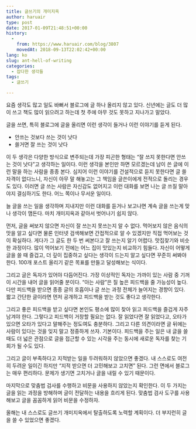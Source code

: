 ```yaml
---
title: 글쓰기의 개미지옥
author: haruair
type: post
date: 2017-01-09T21:48:51+00:00
history:
  - 
    from: https://www.haruair.com/blog/3807
    movedAt: 2018-09-13T22:02:42+00:00
lang: ko
slug: ant-hell-of-writing
categories:
  - 잡다한 생각들
tags:
  - 글쓰기

---
```

요즘 생각도 많고 일도 바뻐서 블로그에 글 하나 올리지 않고 있다. 신년에는 글도 더 많이 쓰고 책도 많이 읽으려고 하는데 첫 주에 아무 것도 못하고 지나가고 말았다.

글을 쓰면, 특히 블로그에 글을 올리면 이런 생각이 들거나 이런 이야기를 듣게 된다.

  * 안쓰는 것보다 쓰는 것이 낫다
  * 쓸거면 잘 쓰는 것이 낫다

이 두 생각은 다양한 방식으로 변주되는데 가장 피곤한 형태는 &#8220;잘 쓰지 못한다면 안쓰는 것이 낫다&#8221;고 생각하는 일이다. 이런 생각을 본인만 하면 모르겠는데 남이 쓴 글에 이런 말을 하는 사람을 종종 본다. 심지어 이런 이야기를 건설적으로 듣지 못한다면 글 쓸 자격이 없다느니, 자신이 아무 말 해놓고는 그 책임을 글쓴이에게 전적으로 돌리는 경우도 있다. 이러면 글 쓰는 사람은 자신감도 없어지고 이런 대화를 보면 나는 글 쓰질 말아야지 결심하기도 한다. 어느 쪽이나 무서운 일이다.

늘 글을 쓰는 일을 생각하며 지내지만 이런 대화를 듣거나 보고나면 계속 글을 쓰는게 맞나 생각이 맴돈다. 마치 개미지옥과 같아서 벗어나기 쉽지 않다.

먼저, 글을 써보지 않으면 자신이 잘 쓰는지 못쓰는지 알 수 없다. 먹어보지 않은 음식의 맛을 알고 싶다면 물론 인터넷 검색해보면 간접적으로 알 수 있겠지만 직접 먹어보는 것이 확실하다. 게다가 그 글도 한 두 번 써본다고 잘 쓰는지 알기 어렵다. 맛집찾기와 비슷한 과정이다. 많이 먹어보기 전에는 어느 집이 맛있는지 비교하기 힘들다. 자신이 어떻게 글을 쓸 때 즐겁고, 더 깊이 집중하고 싶다는 생각이 드는지 알고 싶다면 꾸준히 써봐야 한다. 100개 포스트 올리기 같은 목표를 만들고 달성해보는 식이다.

그리고 글은 독자가 있어야 다듬어진다. 가장 이상적인 독자는 가까이 있는 사람 중 기꺼이 시간을 내어 글을 읽어줄 분이다. &#8220;아는 사람&#8221;은 질 높은 피드백을 줄 가능성이 높다. 다만 피드백을 받으면 종종 글의 호흡이나 글 쓰는 과정 전체가 늘어지는 경향이 있다. 짧고 간단한 글이라면 먼저 공개하고 피드백을 받는 것도 좋다고 생각한다.

그리고 좋은 피드백을 받고 싶다면 본인도 평소에 많이 찾아 읽고 피드백을 즐겁게 자주 남겨야 한다. 그렇다고 피드백이 거창할 필요는 없다. 잘 읽었다면 잘 읽었다고, 오타가 있으면 오타가 있다고 말해주는 정도여도 충분하다. 그리고 다른 의견이라면 글 뒤에는 사람이 있다는 것을 잊지 말고 정중하게 쓰자. 기본이다. 피드백을 주는 일은 내 글을 쓸 때도 더 넓은 관점으로 글을 접근할 수 있는 시각을 주는 동시에 새로운 독자를 찾는 기회가 될 수도 있다.

그리고 글이 부족하다고 지적받는 일을 두려워하지 않았으면 좋겠다. 내 스스로도 여전히 두려운 일이긴 하지만 &#8220;지적 받으면 더 고민해보고 고치면&#8221; 된다. 그런 면에서 블로그는 매우 편리하다. 문제가 생기면 고치거나 글을 내릴 수 있기 때문이다.

마지막으로 맞춤법 검사를 수행하고 비문을 사용하지 않았는지 확인한다. 이 두 가지는 글을 읽는 과정을 방해하며 글이 전달하는 내용을 흐리게 된다. 맞춤법 검사 도구를 사용해보고 글을 꼼꼼하게 읽어 비문을 수정하자.

올해는 내 스스로도 글쓰기 개미지옥에서 탈출하도록 노력할 계획이다. 더 부지런히 글을 쓸 수 있었으면 좋겠다.